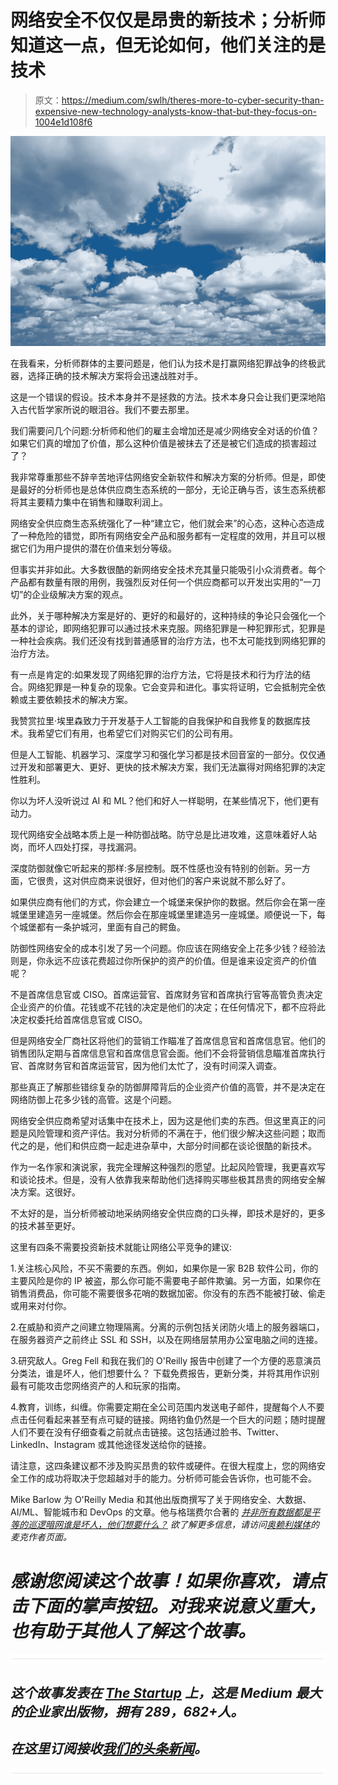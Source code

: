 # 网络安全不仅仅是昂贵的新技术；分析师知道这一点，但无论如何，他们关注的是技术

> 原文：<https://medium.com/swlh/theres-more-to-cyber-security-than-expensive-new-technology-analysts-know-that-but-they-focus-on-1004e1d108f6>

![](img/fd52f50eb5f4372c8a28d08af70fa451.png)

在我看来，分析师群体的主要问题是，他们认为技术是打赢网络犯罪战争的终极武器，选择正确的技术解决方案将会迅速战胜对手。

这是一个错误的假设。技术本身并不是拯救的方法。技术本身只会让我们更深地陷入古代哲学家所说的眼泪谷。我们不要去那里。

我们需要问几个问题:分析师和他们的雇主会增加还是减少网络安全对话的价值？如果它们真的增加了价值，那么这种价值是被抹去了还是被它们造成的损害超过了？

我非常尊重那些不辞辛苦地评估网络安全新软件和解决方案的分析师。但是，即使是最好的分析师也是总体供应商生态系统的一部分，无论正确与否，该生态系统都将其主要精力集中在销售和赚取利润上。

网络安全供应商生态系统强化了一种“建立它，他们就会来”的心态，这种心态造成了一种危险的错觉，即所有网络安全产品和服务都有一定程度的效用，并且可以根据它们为用户提供的潜在价值来划分等级。

但事实并非如此。大多数很酷的新网络安全技术充其量只能吸引小众消费者。每个产品都有数量有限的用例，我强烈反对任何一个供应商都可以开发出实用的“一刀切”的企业级解决方案的观点。

此外，关于哪种解决方案是好的、更好的和最好的，这种持续的争论只会强化一个基本的谬论，即网络犯罪可以通过技术来克服。网络犯罪是一种犯罪形式，犯罪是一种社会疾病。我们还没有找到普通感冒的治疗方法，也不太可能找到网络犯罪的治疗方法。

有一点是肯定的:如果发现了网络犯罪的治疗方法，它将是技术和行为疗法的结合。网络犯罪是一种复杂的现象。它会变异和进化。事实将证明，它会抵制完全依赖或主要依赖技术的解决方案。

我赞赏拉里·埃里森致力于开发基于人工智能的自我保护和自我修复的数据库技术。我希望它们有用，也希望它们对购买它们的公司有用。

但是人工智能、机器学习、深度学习和强化学习都是技术回音室的一部分。仅仅通过开发和部署更大、更好、更快的技术解决方案，我们无法赢得对网络犯罪的决定性胜利。

你以为坏人没听说过 AI 和 ML？他们和好人一样聪明，在某些情况下，他们更有动力。

现代网络安全战略本质上是一种防御战略。防守总是比进攻难，这意味着好人站岗，而坏人四处打探，寻找漏洞。

深度防御就像它听起来的那样:多层控制。既不性感也没有特别的创新。另一方面，它很贵，这对供应商来说很好，但对他们的客户来说就不那么好了。

如果供应商有他们的方式，你会建立一个城堡来保护你的数据。然后你会在第一座城堡里建造另一座城堡。然后你会在那座城堡里建造另一座城堡。顺便说一下，每个城堡都有一条护城河，里面有自己的鳄鱼。

防御性网络安全的成本引发了另一个问题。你应该在网络安全上花多少钱？经验法则是，你永远不应该花费超过你所保护的资产的价值。但是谁来设定资产的价值呢？

不是首席信息官或 CISO。首席运营官、首席财务官和首席执行官等高管负责决定企业资产的价值。花钱或不花钱的决定是他们的决定；在任何情况下，都不应将此决定权委托给首席信息官或 CISO。

但是网络安全厂商社区将他们的营销工作瞄准了首席信息官和首席信息官。他们的销售团队定期与首席信息官和首席信息官会面。他们不会将营销信息瞄准首席执行官、首席财务官和首席运营官，因为他们太忙了，没有时间深入调查。

那些真正了解那些错综复杂的防御屏障背后的企业资产价值的高管，并不是决定在网络防御上花多少钱的高管。这是个问题。

网络安全供应商希望对话集中在技术上，因为这是他们卖的东西。但这里真正的问题是风险管理和资产评估。我对分析师的不满在于，他们很少解决这些问题；取而代之的是，他们和供应商一起走进杂草中，大部分时间都在谈论很酷的新技术。

作为一名作家和演说家，我完全理解这种强烈的愿望。比起风险管理，我更喜欢写和谈论技术。但是，没有人依靠我来帮助他们选择购买哪些极其昂贵的网络安全解决方案。这很好。

不太好的是，当分析师被动地采纳网络安全供应商的口头禅，即技术是好的，更多的技术甚至更好。

这里有四条不需要投资新技术就能让网络公平竞争的建议:

1.关注核心风险，不买不需要的东西。例如，如果你是一家 B2B 软件公司，你的主要风险是你的 IP 被盗，那么你可能不需要电子邮件欺骗。另一方面，如果你在销售消费品，你可能不需要很多花哨的数据加密。你没有的东西不能被打破、偷走或用来对付你。

2.在威胁和资产之间建立物理隔离。分离的示例包括关闭防火墙上的服务器端口，在服务器资产之前终止 SSL 和 SSH，以及在网络层禁用办公室电脑之间的连接。

3.研究敌人。Greg Fell 和我在我们的 O'Reilly 报告中创建了一个方便的恶意演员分类法，谁是坏人，他们想要什么？ 下载免费报告，更新分类，并将其用作识别最有可能攻击您网络资产的人和玩家的指南。

4.教育，训练，纠缠。你需要定期在全公司范围内发送电子邮件，提醒每个人不要点击任何看起来甚至有点可疑的链接。网络钓鱼仍然是一个巨大的问题；随时提醒人们不要在没有仔细查看之前就点击链接。这包括通过脸书、Twitter、LinkedIn、Instagram 或其他途径发送给你的链接。

请注意，这四条建议都不涉及购买昂贵的软件或硬件。在很大程度上，您的网络安全工作的成功将取决于您超越对手的能力。分析师可能会告诉你，也可能不会。

Mike Barlow 为 O'Reilly Media 和其他出版商撰写了关于网络安全、大数据、AI/ML、智能城市和 DevOps 的文章。他与格瑞费尔合著的 [*并非所有数据都是平等的*](http://www.oreilly.com/security/free/not-all-data-is-created-equal.csp)*[*巡逻暗网*](http://www.oreilly.com/webops-perf/free/patrolling-the-dark-net.csp)[*谁是坏人，他们想要什么？*](http://www.oreilly.com/security/free/who-are-the-bad-guys-and-what-do-they-want.csp) 欲了解更多信息，请访问[奥赖利媒体](http://www.oreilly.com/pub/au/5820)的麦克作者页面。*

# *感谢您阅读这个故事！如果你喜欢，请点击下面的掌声按钮。对我来说意义重大，也有助于其他人了解这个故事。*

*![](img/731acf26f5d44fdc58d99a6388fe935d.png)*

## *这个故事发表在 [The Startup](https://medium.com/swlh) 上，这是 Medium 最大的企业家出版物，拥有 289，682+人。*

## *在这里订阅接收[我们的头条新闻](http://growthsupply.com/the-startup-newsletter/)。*

*![](img/731acf26f5d44fdc58d99a6388fe935d.png)*